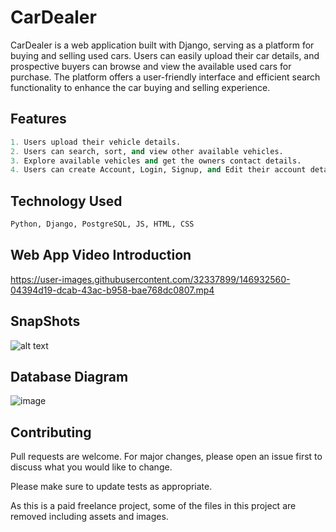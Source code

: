 # CarDealer

CarDealer is a web application built with Django, serving as a platform for buying and selling used cars. Users can easily upload their car details, and prospective buyers can browse and view the available used cars for purchase. The platform offers a user-friendly interface and efficient search functionality to enhance the car buying and selling experience.

## Features

```python
1. Users upload their vehicle details.
2. Users can search, sort, and view other available vehicles.
3. Explore available vehicles and get the owners contact details.
4. Users can create Account, Login, Signup, and Edit their account details.
```

## Technology Used

```python
Python, Django, PostgreSQL, JS, HTML, CSS
```

## Web App Video Introduction
https://user-images.githubusercontent.com/32337899/146932560-04394d19-dcab-43ac-b958-bae768dc0807.mp4
## SnapShots
![alt text](https://github.com/vickytilotia/cardealer/blob/master/used%20car.JPG?raw=true)
## Database Diagram
![image](https://github.com/vickytilotia/Django_CarDealer_App/assets/32337899/00a75fa2-bde4-4fb8-a08d-5f5eb7acd2c9)
## Contributing

Pull requests are welcome. For major changes, please open an issue first
to discuss what you would like to change.

Please make sure to update tests as appropriate.

As this is a paid freelance project, some of the files in this project are removed including assets and images.
